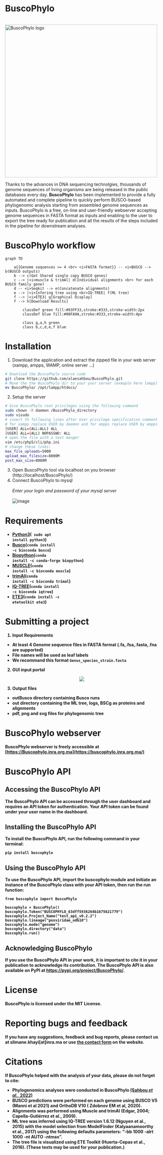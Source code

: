 # BuscoPhylo

<br>
<img src="https://user-images.githubusercontent.com/22656460/184841359-acfdc023-d70f-46e1-9e65-d1c741a3465d.png" width="500" title="BuscoPhylo logo" align="float:right"></img>
<br>

Thanks to the advances in DNA sequencing technolgies, thousands of genome sequences of living organisms are being released in the public databases every day. <b>BuscoPhylo</b> has been implemented to provide a fully automated and complete pipeline to quickly perform BUSCO-based phylogenomic analysis starting from assembled genome sequences as inputs. BuscoPhylo is a free, on-line and user-friendly webserver accepting genome sequences in FASTA format as inputs and enabling to the user to export the tree ready for publication and all the results of the steps included in the pipeline for downstream analyses.
<br>

# BuscoPhylo workflow

```mermaid
graph TD
    
    a{{Genome sequences >= 4 <br> <i>FASTA format}} -- <i>BUSCO --> b(BUSCO outputs)
    b --> c(Get Shared single copy BUSCO genes)
    c --> |<i>muscle & trimAl| d(Individual alignments <br> for each BUSCO family gene)
    d -- <i>Seqkit --> e(Concatenate alignments)
    e --> |<i>Infering tree using <br>IQ-TREE| f(ML tree)
    f --> |<i>ETE3| g[Graphical Display]
    f --> h[Download Results]
 
        classDef green fill:#93FF33,stroke:#333,stroke-width:2px
        classDef blue fill:#00FA9A,stroke:#333,stroke-width:4px
       
        class g,a,h green
        class b,c,d,e,f blue
 ```      
 
# Installation
1. Download the application and extract the zipped file in your web server (xampp, ampps, WAMP, online server …)
````bash
# Download the BuscoPhylo source code 
git clone https://github.com/alaesahbou/BuscoPhylo.git
# Move the the BuscoPhylo dir to your your server (exmaple here lampp)
mv BuscoPhylo/ /opt/lampp/htdocs/
````
2. Setup the server
````bash
# Give BuscoPhylo root privileges using the following command
sudo chown -R daemon /BuscoPhylo_directory
sudo visudo
# insert th following lines after User privilege specification comment 
# for xampp replace USER by daemon and for ampps replace USER by ampps
[USER] ALL=(ALL:ALL) ALL
[USER] ALL=(ALL) NOPASSWD: ALL
# open the file with a text manger
vim /etc/php5/cli/php.ini
# change these lines:
max_file_uploads=5000
upload_max_filesize=8000M
post_max_size=8000M
````
3. Open BuscoPhylo tool via localhost on you browser (http://localhost/BuscoPhylo/)
4. Connect BuscoPhylo to mysql <br><br>
<i>Enter your login and password of your mysql server</i><br><br>
![image](https://user-images.githubusercontent.com/60272832/184771731-24b16890-fd31-4444-83b3-6f8d340e15ff.png)
# Requirements
- [<b>Python3](https://www.python.org/)(<code> sudo apt install python3</code>)
- [<b>Busco](https://busco.ezlab.org/)(<code>conda install -c bioconda busco</code>)
- [<b>Biopython](https://biopython.org/)(<code>conda install -c conda-forge biopython</code>)
- [<b>MUSCLE](https://www.drive5.com/muscle/)(<code>conda install -c bioconda muscle</code>)
- [<b>trimAl](http://trimal.cgenomics.org/)(<code>conda install -c bioconda trimal</code>)
- [<b>IQ-TREE](http://www.iqtree.org/)(<code>conda install -c bioconda iqtree</code>)
- [<b>ETE3](http://etetoolkit.org/)(<code>conda install -c etetoolkit ete3</code>)

# Submitting a project
1. Input Requirements
- At least 4 Genome sequence files in FASTA format (.fa,.fsa,.fasta,.fna are supported)
- File names will be used as leaf labels 
- We recommand this format <code>Genus_species_strain.fasta</code>

2. GUI input portal
<center><img src="https://user-images.githubusercontent.com/60272832/183297851-9c4afdb6-7e73-4a54-b31a-2e24aedbbb88.png"></center>

3. Output files
- **outBusco** directory containing Busco runs
- **out** directory containing the ML tree, logs, BSCg as proteins and alignments
- **pdf**, **png** and **svg** files for phylogenomic tree

# BuscoPhylo webserver
BuscoPhylo webserver is freely accessible at [https://Buscophylo.inra.org.ma](https://buscophylo.inra.org.ma/)

# BuscoPhylo API
## Accessing the BuscoPhylo API
The BuscoPhylo API can be accessed through the user dashboard and requires an API token for authentication. Your API token can be found under your user name in the dashboard.

## Installing the BuscoPhylo API
To install the BuscoPhylo API, run the following command in your terminal:

```pip install buscophylo```

## Using the BuscoPhylo API
To use the BuscoPhylo API, import the buscophylo module and initiate an instance of the BuscoPhylo class with your API token, then run the run function:

```
from buscophylo import BuscoPhylo

buscophylo = BuscoPhylo()
buscophylo.Token("BUSCOPHYLO_63dff5936264b1675621779")
buscophylo.Project_Name("test_api_v0.2.2")
buscophylo.lineage("poxviridae_odb10")
buscophylo.mode("genome")
buscophylo.directory("data")
buscophylo.run()
```

## Acknowledging BuscoPhylo
If you use the BuscoPhylo API in your work, it is important to cite it in your publication to acknowledge its contribution. The BuscoPhylo API is also available on PyPI at https://pypi.org/project/BuscoPhylo/.

# License
BuscoPhylo is licensed under the MIT License.

# Reporting bugs and feedback
If you have any suggestions, feedback and bug reports, please contact us at **slimane.khayi[at]inra.ma** or use [the contact form](https://buscophylo.inra.org.ma/contact) on the website.

# Citations
If BuscoPhylo helped with the analysis of your data, please do not forget to cite:

- Phylogenomics analyses were conducted in BuscoPhylo [(Sahbou <i>et al.,</i> 2022)](https://www.nature.com/articles/s41598-022-22461-0)
- BUSCO predictions were performed on each genome using BUSCO V5 (Manni et al 2021) and OrthoDB V10 ( Zdobnov EM et al, 2020).
- Alignments was performed using Muscle and trimAl (Edgar, 2004; Capella-Gutiérrez et al., 2009).
- ML tree was inferred using IQ-TREE version 1.6.12 (Nguyen et al., 2015) with the model selection from ModelFinder (Kalyaanamoorthy et al., 2017) using the following defaults parameters: “-bb 1000 -alrt 1000 -nt AUTO -ntmax”.
- The tree file is visualized using ETE Toolkit (Huerta-Cepas et al., 2016).
(These texts may be used for your publication.)

